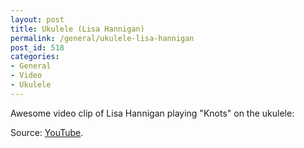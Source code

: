 ```yaml
---
layout: post
title: Ukulele (Lisa Hannigan)
permalink: /general/ukulele-lisa-hannigan
post_id: 518
categories:
- General
- Video
- Ukulele
---
```


Awesome video clip of Lisa Hannigan playing "Knots" on the ukulele:


Source: [YouTube](http://www.youtube.com/embed/nYdPtcx-4mo).
